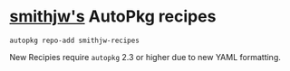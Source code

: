 [smithjw's](https://twitter.com/smithjw) AutoPkg recipes
===============

`autopkg repo-add smithjw-recipes`

New Recipies require `autopkg` 2.3 or higher due to new YAML formatting.

